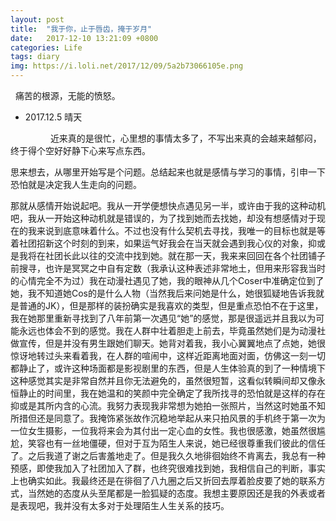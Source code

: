 ```yaml
---
layout: post
title:  "我于你，止于唇齿，掩于岁月"
date:   2017-12-10 13:21:09 +0800
categories: Life
tags: diary
img: https://i.loli.net/2017/12/09/5a2b73066105e.png
---
```

 
痛苦的根源，无能的愤怒。
 


- 2017.12.5 晴天

 
&emsp;&emsp;&emsp;&emsp;近来真的是很忙，心里想的事情太多了，不写出来真的会越来越郁闷，终于得个空好好静下心来写点东西。

思来想去，从哪里开始写是个问题。总结起来也就是感情与学习的事情，引申一下恐怕就是决定我人生走向的问题。
 
那就从感情开始说起吧。我从一开学便想快点遇见另一半，或许由于我的这种动机吧，我从一开始这种动机就是错误的，为了找到她而去找她，却没有想感情对于现在的我来说到底意味着什么。不过也没有什么契机去寻找，我唯一的目标也就是等着社团招新这个时刻的到来，如果运气好我会在当天就会遇到我心仪的对象，抑或是我将在社团长此以往的交流中找到她。就在那一天，我来来回回在各个社团铺子前搜寻，也许是冥冥之中自有定数（我承认这种表述非常地土，但用来形容我当时的心情完全不为过）我在动漫社遇见了她，我的眼神从几个Coser中准确定位到了她，我不知道她Cos的是什么人物（当然我后来问她是什么，她很狐疑地告诉我就是普通的JK），但是那样的装扮确实是我喜欢的类型，但是重点恐怕不在于这里，我在她那里重新寻找到了八年前第一次遇见“她”的感觉，那是很遥远并且我以为可能永远也体会不到的感觉。我在人群中壮着胆走上前去，毕竟虽然她们是为动漫社做宣传，但是并没有男生跟她们聊天。她背对着我，我小心翼翼地点了点她，她很惊讶地转过头来看着我，在人群的喧闹中，这样近距离地面对面，仿佛这一刻一切都静止了，或许这种场面都是影视剧里的东西，但是人生体验真的到了一种情境下这种感觉其实是非常自然并且你无法避免的，虽然很短暂，这看似转瞬间却又像永恒静止的时间里，我在她温和的笑颜中完全确定了我所找寻的恐怕就是这样的存在抑或是其所内含的心流。我努力表现我非常想为她拍一张照片，当然这时她虽不知所措但还是同意了。我掩饰紧张故作沉稳地举起从来只拍风景的手机终于第一次为一位女生摄影，一位我将来会为其付出一定心血的女性。我也很感激，她虽然很尴尬，笑容也有一丝地僵硬，但对于互为陌生人来说，她已经很尊重我们彼此的信任了。之后我道了谢之后害羞地走了。但是我久久地徘徊始终不肯离去，我总有一种预感，即使我加入了社团加入了群，也终究很难找到她，我相信自己的判断，事实上也确实如此。我最终还是在徘徊了八九圈之后又折回去厚着脸皮要了她的联系方式，当然她的态度从头至尾都是一脸狐疑的态度。我想主要原因还是我的外表或者是表现吧，我并没有太多对于处理陌生人生关系的技巧。

